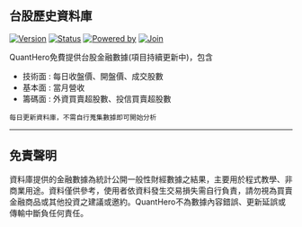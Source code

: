 ## **台股歷史資料庫**
[![Version](https://img.shields.io/badge/version-1.0.0-orange.svg?logo=)]() 
[![Status](https://img.shields.io/badge/status-stable-brightgreen.svg?logo=)]() 
[![Powered by](https://img.shields.io/badge/powered_by-FinMac-orange.svg?style=flat&colorA=E1523D&colorB=007D8A)](https://www.facebook.com/groups/tw.tradingview) 
[![Join](https://img.shields.io/badge/join-QuantHero-blue.svg?logo=facebook)](https://www.facebook.com/groups/data.analysis.investment) 

QuantHero免費提供台股金融數據(項目持續更新中)，包含

* 技術面 : 每日收盤價、開盤價、成交股數
* 基本面 : 當月營收
* 籌碼面 : 外資買賣超股數、投信買賣超股數

`每日更新資料庫，不需自行蒐集數據即可開始分析`

------

## **免責聲明**
資料庫提供的金融數據為統計公開一般性財經數據之結果，主要用於程式教學、非商業用途。資料僅供參考，使用者依資料發生交易損失需自行負責，請勿視為買賣金融商品或其他投資之建議或邀約。QuantHero不為數據內容錯誤、更新延誤或傳輸中斷負任何責任。

